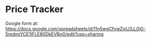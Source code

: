 # Price Tracker

Google form at: https://docs.google.com/spreadsheets/d/11n5wgCfvwZjxU3J_0jG-5redmiYCE1IFLE80DkEVBo0/edit?usp=sharing

